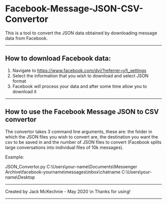 # Facebook-Message-JSON-CSV-Convertor

This is a tool to convert the JSON data obtained by downloading message data from Facebook.

------------------------------
How to download Facebook data:
------------------------------

1. Navigate to https://www.facebook.com/dyi/?referrer=yfi_settings
2. Select the information that you wish to download and select JSON format 
3. Facebook will process your data and after some time allow you to download it 

-----------------------------------------------------
How to use the Facebook Message JSON to CSV convertor
-----------------------------------------------------

The convertor takes 3 command line arguments, these are: the folder in which the JSON files you wish to convert are, the destination you want the csv to be saved in and the number of JSON files to convert (Facebook splits large conversations into individual files of 10k messages). 

Example:

JSON_Convertor.py C:\Users\your-name\Documents\Messenger Archive\facebook-yourname\messages\inbox\chatname C:\Users\your-name\Desktop

************************************
Created by Jack McKechnie - May 2020 \n
Thanks for using!
************************************

